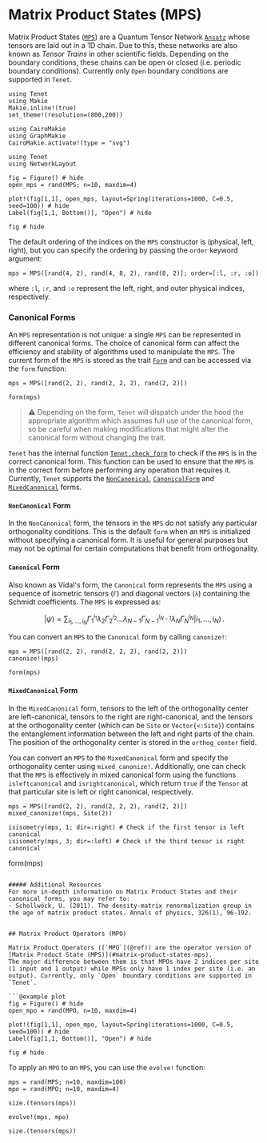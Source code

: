 # Matrix Product States (MPS)

Matrix Product States ([`MPS`](@ref)) are a Quantum Tensor Network [`Ansatz`](@ref) whose tensors are laid out in a 1D chain.
Due to this, these networks are also known as _Tensor Trains_ in other scientific fields.
Depending on the boundary conditions, these chains can be open or closed (i.e. periodic boundary conditions). Currently
only `Open` boundary conditions are supported in `Tenet`.

```@setup plot
using Tenet
using Makie
Makie.inline!(true)
set_theme!(resolution=(800,200))

using CairoMakie
using GraphMakie
CairoMakie.activate!(type = "svg")

using Tenet
using NetworkLayout
```

```@example plot
fig = Figure() # hide
open_mps = rand(MPS; n=10, maxdim=4)

plot!(fig[1,1], open_mps, layout=Spring(iterations=1000, C=0.5, seed=100)) # hide
Label(fig[1,1, Bottom()], "Open") # hide

fig # hide
```

The default ordering of the indices on the `MPS` constructor is (physical, left, right), but you can specify the ordering by passing the `order` keyword argument:

```@repl plot
mps = MPS([rand(4, 2), rand(4, 8, 2), rand(8, 2)]; order=[:l, :r, :o])
```
where `:l`, `:r`, and `:o` represent the left, right, and outer physical indices, respectively.


### Canonical Forms

An `MPS` representation is not unique: a single `MPS` can be represented in different canonical forms. The choice of canonical form can affect the efficiency and stability of algorithms used to manipulate the `MPS`.
The current form of the `MPS` is stored as the trait [`Form`](@ref) and can be accessed via the `form` function:

```@repl plot
mps = MPS([rand(2, 2), rand(2, 2, 2), rand(2, 2)])

form(mps)
```
> :warning: Depending on the form, `Tenet` will dispatch under the hood the appropriate algorithm which assumes full use of the canonical form, so be careful when making modifications that might alter the canonical form without changing the trait.

`Tenet` has the internal function [`Tenet.check_form`](@ref) to check if the `MPS` is in the correct canonical form. This function can be used to ensure that the `MPS` is in the correct form before performing any operation that requires it.
Currently, `Tenet` supports the [`NonCanonical`](@ref), [`CanonicalForm`](@ref) and [`MixedCanonical`](@ref) forms.

#### `NonCanonical` Form
In the `NonCanonical` form, the tensors in the `MPS` do not satisfy any particular orthogonality conditions. This is the default `form` when an `MPS` is initialized without specifying a canonical form. It is useful for general purposes but may not be optimal for certain computations that benefit from orthogonality.

#### `Canonical` Form
Also known as Vidal's form, the `Canonical` form represents the `MPS` using a sequence of isometric tensors (`Γ`) and diagonal vectors (`λ`) containing the Schmidt coefficients. The `MPS` is expressed as:

```math
| \psi \rangle = \sum_{i_1, \dots, i_N} \Gamma_1^{i_1} \lambda_2 \Gamma_2^{i_2} \dots \lambda_{N-1} \Gamma_{N-1}^{i_{N-1}} \lambda_N \Gamma_N^{i_N} | i_1, \dots, i_N \rangle \, .
```

You can convert an `MPS` to the `Canonical` form by calling `canonize!`:

```@repl plot
mps = MPS([rand(2, 2), rand(2, 2, 2), rand(2, 2)])
canonize!(mps)

form(mps)
```

#### `MixedCanonical` Form
In the `MixedCanonical` form, tensors to the left of the orthogonality center are left-canonical, tensors to the right are right-canonical, and the tensors at the orthogonality center (which can be `Site` or `Vector{<:Site}`) contains the entanglement information between the left and right parts of the chain. The position of the orthogonality center is stored in the `orthog_center` field.

You can convert an `MPS` to the `MixedCanonical` form and specify the orthogonality center using `mixed_canonize!`. Additionally, one can check that the `MPS` is effectively in mixed canonical form using the functions `isleftcanonical` and `isrightcanonical`, which return `true` if the `Tensor` at that particular site is left or right canonical, respectively.

```@repl plot
mps = MPS([rand(2, 2), rand(2, 2, 2), rand(2, 2)])
mixed_canonize!(mps, Site(2))

isisometry(mps, 1; dir=:right) # Check if the first tensor is left canonical
isisometry(mps, 3; dir=:left) # Check if the third tensor is right canonical
```

form(mps)
```

##### Additional Resources
For more in-depth information on Matrix Product States and their canonical forms, you may refer to:
- Schollwöck, U. (2011). The density-matrix renormalization group in the age of matrix product states. Annals of physics, 326(1), 96-192.


## Matrix Product Operators (MPO)

Matrix Product Operators ([`MPO`](@ref)) are the operator version of [Matrix Product State (MPS)](#matrix-product-states-mps).
The major difference between them is that MPOs have 2 indices per site (1 input and 1 output) while MPSs only have 1 index per site (i.e. an output). Currently, only `Open` boundary conditions are supported in `Tenet`.

```@example plot
fig = Figure() # hide
open_mpo = rand(MPO, n=10, maxdim=4)

plot!(fig[1,1], open_mpo, layout=Spring(iterations=1000, C=0.5, seed=100)) # hide
Label(fig[1,1, Bottom()], "Open") # hide

fig # hide
```

To apply an `MPO` to an `MPS`, you can use the `evolve!` function:

```@repl plot
mps = rand(MPS; n=10, maxdim=100)
mpo = rand(MPO; n=10, maxdim=4)

size.(tensors(mps))

evolve!(mps, mpo)

size.(tensors(mps))
```